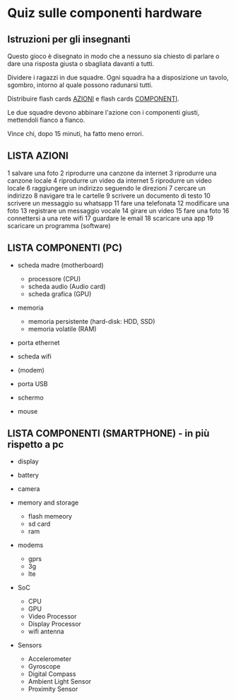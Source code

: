 # Quiz sulle componenti hardware

## Istruzioni per gli insegnanti

Questo gioco è disegnato in modo che a nessuno sia chiesto di parlare o dare una risposta giusta o sbagliata davanti a tutti.

Dividere i ragazzi in due squadre. Ogni squadra ha a disposizione un tavolo, sgombro, intorno al quale possono radunarsi tutti.

Distribuire flash cards [AZIONI](https://github.com/nam-301/culturabinaria/blob/master/livello-avanzato/lez02-hardware-e-software/flahcards-AZIONI.pdf) e flash cards [COMPONENTI](https://github.com/nam-301/culturabinaria/blob/master/livello-avanzato/lez02-hardware-e-software/flashcards-COMPONENTS.pdf).

Le due squadre devono abbinare l'azione con i componenti giusti, mettendoli fianco a fianco.

Vince chi, dopo 15 minuti, ha fatto meno errori.

## LISTA AZIONI ##

1 salvare una foto
2 riprodurre una canzone da internet
3 riprodurre una canzone locale
4 riprodurre un video da internet
5 riprodurre un video locale
6 raggiungere un indirizzo seguendo le direzioni 
7 cercare un indirizzo
8 navigare tra le cartelle
9 scrivere un documento di testo 
10 scrivere un messaggio su whatsapp
11 fare una telefonata
12 modificare una foto
13 registrare un messaggio vocale
14 girare un video
15 fare una foto
16 connettersi a una rete wifi
17 guardare le email
18 scaricare una app
19 scaricare un programma (software)

## LISTA COMPONENTI (PC) ##

- scheda madre (motherboard)
    - processore (CPU)
    - scheda audio (Audio card)
    - scheda grafica (GPU)

- memoria
    - memoria persistente (hard-disk: HDD, SSD)
    - memoria volatile (RAM)
- porta ethernet
- scheda wifi
- (modem)
- porta USB
- schermo
- mouse

## LISTA COMPONENTI (SMARTPHONE) - in più rispetto a pc ##

- display
- battery
- camera
- memory and storage
    - flash memeory
    - sd card
    - ram

- modems
    - gprs
    - 3g
    - lte
- SoC 
    - CPU 
    - GPU 
    - Video Processor 
    - Display Processor
    - wifi antenna
    
- Sensors 
    - Accelerometer
    - Gyroscope
    - Digital Compass
    - Ambient Light Sensor
    - Proximity Sensor



